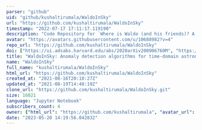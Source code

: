 ```yaml
---
parser: "github"
uid: "github/kushaltirumala/WaldoInSky"
url: "https://github.com/kushaltirumala/WaldoInSky"
timestamp: "2022-07-17 17:11:17.119190"
description: "Code Repository for `Where is Waldo (and his friends)? A comparison of anomaly detection algorithms for time-domain astronomy`"
avatar: "https://avatars.githubusercontent.com/u/10688982?v=4"
repo_url: "https://github.com/kushaltirumala/WaldoInSky"
doi: ["https://ui.adsabs.harvard.edu/abs/2020arXiv200906760M", "https://ui.adsabs.harvard.edu/abs/2021ascl.soft08004M/abstract"]
title: "WaldoInSky: Anomaly detection algorithms for time-domain astronomy"
name: "WaldoInSky"
full_name: "kushaltirumala/WaldoInSky"
html_url: "https://github.com/kushaltirumala/WaldoInSky"
created_at: "2021-08-16T20:10:27Z"
updated_at: "2021-08-19T14:48:19Z"
clone_url: "https://github.com/kushaltirumala/WaldoInSky.git"
size: 16021
language: "Jupyter Notebook"
subscribers_count: 4
owner: {"html_url": "https://github.com/kushaltirumala", "avatar_url": "https://avatars.githubusercontent.com/u/10688982?v=4", "login": "kushaltirumala", "type": "User"}
date: "2023-05-20 14:19:56.042832"
---
```

